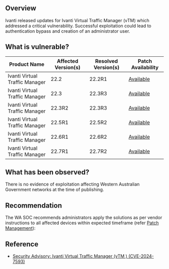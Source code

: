 ## Overview

Ivanti released updates for Ivanti Virtual Traffic Manager (vTM) which addressed a critical vulnerability. Successful exploitation could lead to authentication bypass and creation of an administrator user.

## What is vulnerable?

| Product Name                   | Affected Version(s) | Resolved Version(s) | Patch Availability                                                |
| ------------------------------ | ------------------- | ------------------- | ----------------------------------------------------------------- |
| Ivanti Virtual Traffic Manager | 22.2                | 22.2R1              | [Available](https://portal.ivanti.com/customer/product-downloads) |
| Ivanti Virtual Traffic Manager | 22.3                | 22.3R3              | [Available](https://portal.ivanti.com/customer/product-downloads) |
| Ivanti Virtual Traffic Manager | 22.3R2              | 22.3R3              | [Available](https://portal.ivanti.com/customer/product-downloads) |
| Ivanti Virtual Traffic Manager | 22.5R1              | 22.5R2              | [Available](https://portal.ivanti.com/customer/product-downloads) |
| Ivanti Virtual Traffic Manager | 22.6R1              | 22.6R2              | [Available](https://portal.ivanti.com/customer/product-downloads) |
| Ivanti Virtual Traffic Manager | 22.7R1              | 22.7R2              | [Available](https://portal.ivanti.com/customer/product-downloads) |

## What has been observed?

There is no evidence of exploitation affecting Western Australian Government networks at the time of publishing.

## Recommendation

The WA SOC recommends administrators apply the solutions as per vendor instructions to all affected devices within expected timeframe (refer [Patch Management](../guidelines/patch-management.md)):

## Reference

- [Security Advisory: Ivanti Virtual Traffic Manager (vTM ) (CVE-2024-7593)](https://forums.ivanti.com/s/article/Security-Advisory-Ivanti-Virtual-Traffic-Manager-vTM-CVE-2024-7593?language=en_US)
